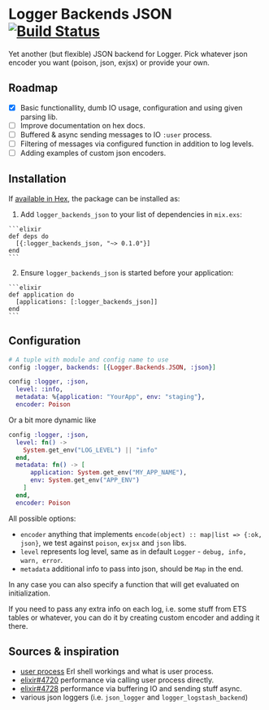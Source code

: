 # Logger Backends JSON [![Build Status](https://travis-ci.org/driv3r/logger_backends_json.svg?branch=master)](https://travis-ci.org/driv3r/logger_backends_json)

Yet another (but flexible) JSON backend for Logger. Pick whatever json encoder you want (poison, json, exjsx) or provide your own.

## Roadmap

- [x] Basic functionallity, dumb IO usage, configuration and using given parsing lib.
- [ ] Improve documentation on hex docs.
- [ ] Buffered & async sending messages to IO `:user` process.
- [ ] Filtering of messages via configured function in addition to log levels.
- [ ] Adding examples of custom json encoders.

## Installation

If [available in Hex](https://hex.pm/docs/publish), the package can be installed as:

  1. Add `logger_backends_json` to your list of dependencies in `mix.exs`:

    ```elixir
    def deps do
      [{:logger_backends_json, "~> 0.1.0"}]
    end
    ```

  2. Ensure `logger_backends_json` is started before your application:

    ```elixir
    def application do
      [applications: [:logger_backends_json]]
    end
    ```

## Configuration

```elixir
# A tuple with module and config name to use
config :logger, backends: [{Logger.Backends.JSON, :json}]

config :logger, :json,
  level: :info,
  metadata: %{application: "YourApp", env: "staging"},
  encoder: Poison
```

Or a bit more dynamic like

```elixir
config :logger, :json,
  level: fn() ->
    System.get_env("LOG_LEVEL") || "info"
  end,
  metadata: fn() -> [
      application: System.get_env("MY_APP_NAME"),
      env: System.get_env("APP_ENV")
    ]
  end,
  encoder: Poison
```

All possible options:

- `encoder` anything that implements `encode(object) :: map|list => {:ok, json}`, we test against `poison`, `exjsx` and `json` libs.
- `level` represents log level, same as in default `Logger` - `debug, info, warn, error`.
- `metadata` additional info to pass into json, should be `Map` in the end.

In any case you can also specify a function that will get evaluated on initialization.

If you need to pass any extra info on each log, i.e. some stuff from ETS tables or whatever, you can do it by creating custom encoder and adding it there.

## Sources & inspiration

- [user process](http://ferd.ca/repl-a-bit-more-and-less-than-that.html) Erl shell workings and what is user process.
- [elixir#4720](https://github.com/elixir-lang/elixir/pull/4720) performance via calling user process directly.
- [elixir#4728](https://github.com/elixir-lang/elixir/pull/4728) performance via buffering IO and sending stuff async.
- various json loggers (i.e. `json_logger` and `logger_logstash_backend`)
